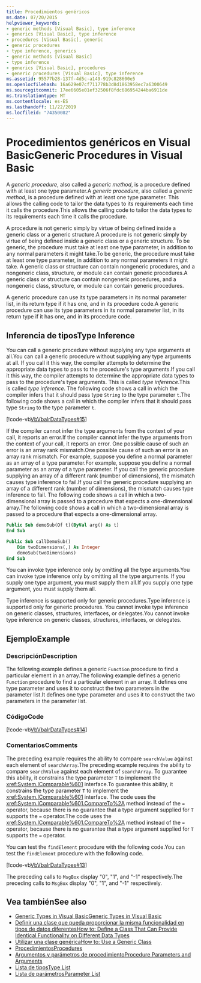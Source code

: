 ```yaml
---
title: Procedimientos genéricos
ms.date: 07/20/2015
helpviewer_keywords:
- generic methods [Visual Basic], type inference
- generics [Visual Basic], type inference
- procedures [Visual Basic], generic
- generic procedures
- type inference, generics
- generic methods [Visual Basic]
- type inference
- generics [Visual Basic], procedures
- generic procedures [Visual Basic], type inference
ms.assetid: 95577b28-137f-4d5c-a149-919c828600e5
ms.openlocfilehash: 16a629e07cf711778b3d8d1863958ec7a6300649
ms.sourcegitcommit: 17ee6605e01ef32506f8fdc686954244ba6911de
ms.translationtype: MT
ms.contentlocale: es-ES
ms.lasthandoff: 11/22/2019
ms.locfileid: "74350082"
---
```

# <a name="generic-procedures-in-visual-basic"></a><span data-ttu-id="713a0-102">Procedimientos genéricos en Visual Basic</span><span class="sxs-lookup"><span data-stu-id="713a0-102">Generic Procedures in Visual Basic</span></span>
<span data-ttu-id="713a0-103">A *generic procedure*, also called a *generic method*, is a procedure defined with at least one type parameter.</span><span class="sxs-lookup"><span data-stu-id="713a0-103">A *generic procedure*, also called a *generic method*, is a procedure defined with at least one type parameter.</span></span> <span data-ttu-id="713a0-104">This allows the calling code to tailor the data types to its requirements each time it calls the procedure.</span><span class="sxs-lookup"><span data-stu-id="713a0-104">This allows the calling code to tailor the data types to its requirements each time it calls the procedure.</span></span>  
  
 <span data-ttu-id="713a0-105">A procedure is not generic simply by virtue of being defined inside a generic class or a generic structure.</span><span class="sxs-lookup"><span data-stu-id="713a0-105">A procedure is not generic simply by virtue of being defined inside a generic class or a generic structure.</span></span> <span data-ttu-id="713a0-106">To be generic, the procedure must take at least one type parameter, in addition to any normal parameters it might take.</span><span class="sxs-lookup"><span data-stu-id="713a0-106">To be generic, the procedure must take at least one type parameter, in addition to any normal parameters it might take.</span></span> <span data-ttu-id="713a0-107">A generic class or structure can contain nongeneric procedures, and a nongeneric class, structure, or module can contain generic procedures.</span><span class="sxs-lookup"><span data-stu-id="713a0-107">A generic class or structure can contain nongeneric procedures, and a nongeneric class, structure, or module can contain generic procedures.</span></span>  
  
 <span data-ttu-id="713a0-108">A generic procedure can use its type parameters in its normal parameter list, in its return type if it has one, and in its procedure code.</span><span class="sxs-lookup"><span data-stu-id="713a0-108">A generic procedure can use its type parameters in its normal parameter list, in its return type if it has one, and in its procedure code.</span></span>  
  
## <a name="type-inference"></a><span data-ttu-id="713a0-109">Inferencia de tipos</span><span class="sxs-lookup"><span data-stu-id="713a0-109">Type Inference</span></span>  
 <span data-ttu-id="713a0-110">You can call a generic procedure without supplying any type arguments at all.</span><span class="sxs-lookup"><span data-stu-id="713a0-110">You can call a generic procedure without supplying any type arguments at all.</span></span> <span data-ttu-id="713a0-111">If you call it this way, the compiler attempts to determine the appropriate data types to pass to the procedure's type arguments.</span><span class="sxs-lookup"><span data-stu-id="713a0-111">If you call it this way, the compiler attempts to determine the appropriate data types to pass to the procedure's type arguments.</span></span> <span data-ttu-id="713a0-112">This is called *type inference*.</span><span class="sxs-lookup"><span data-stu-id="713a0-112">This is called *type inference*.</span></span> <span data-ttu-id="713a0-113">The following code shows a call in which the compiler infers that it should pass type `String` to the type parameter `t`.</span><span class="sxs-lookup"><span data-stu-id="713a0-113">The following code shows a call in which the compiler infers that it should pass type `String` to the type parameter `t`.</span></span>  
  
 [!code-vb[VbVbalrDataTypes#15](~/samples/snippets/visualbasic/VS_Snippets_VBCSharp/VbVbalrDataTypes/VB/Class1.vb#15)]  
  
 <span data-ttu-id="713a0-114">If the compiler cannot infer the type arguments from the context of your call, it reports an error.</span><span class="sxs-lookup"><span data-stu-id="713a0-114">If the compiler cannot infer the type arguments from the context of your call, it reports an error.</span></span> <span data-ttu-id="713a0-115">One possible cause of such an error is an array rank mismatch.</span><span class="sxs-lookup"><span data-stu-id="713a0-115">One possible cause of such an error is an array rank mismatch.</span></span> <span data-ttu-id="713a0-116">For example, suppose you define a normal parameter as an array of a type parameter.</span><span class="sxs-lookup"><span data-stu-id="713a0-116">For example, suppose you define a normal parameter as an array of a type parameter.</span></span> <span data-ttu-id="713a0-117">If you call the generic procedure supplying an array of a different rank (number of dimensions), the mismatch causes type inference to fail.</span><span class="sxs-lookup"><span data-stu-id="713a0-117">If you call the generic procedure supplying an array of a different rank (number of dimensions), the mismatch causes type inference to fail.</span></span> <span data-ttu-id="713a0-118">The following code shows a call in which a two-dimensional array is passed to a procedure that expects a one-dimensional array.</span><span class="sxs-lookup"><span data-stu-id="713a0-118">The following code shows a call in which a two-dimensional array is passed to a procedure that expects a one-dimensional array.</span></span>  
  
```vb  
Public Sub demoSub(Of t)(ByVal arg() As t)
End Sub

Public Sub callDemoSub()
    Dim twoDimensions(,) As Integer
    demoSub(twoDimensions)
End Sub
```
  
 <span data-ttu-id="713a0-119">You can invoke type inference only by omitting all the type arguments.</span><span class="sxs-lookup"><span data-stu-id="713a0-119">You can invoke type inference only by omitting all the type arguments.</span></span> <span data-ttu-id="713a0-120">If you supply one type argument, you must supply them all.</span><span class="sxs-lookup"><span data-stu-id="713a0-120">If you supply one type argument, you must supply them all.</span></span>  
  
 <span data-ttu-id="713a0-121">Type inference is supported only for generic procedures.</span><span class="sxs-lookup"><span data-stu-id="713a0-121">Type inference is supported only for generic procedures.</span></span> <span data-ttu-id="713a0-122">You cannot invoke type inference on generic classes, structures, interfaces, or delegates.</span><span class="sxs-lookup"><span data-stu-id="713a0-122">You cannot invoke type inference on generic classes, structures, interfaces, or delegates.</span></span>  
  
## <a name="example"></a><span data-ttu-id="713a0-123">Ejemplo</span><span class="sxs-lookup"><span data-stu-id="713a0-123">Example</span></span>  
  
### <a name="description"></a><span data-ttu-id="713a0-124">Descripción</span><span class="sxs-lookup"><span data-stu-id="713a0-124">Description</span></span>  
 <span data-ttu-id="713a0-125">The following example defines a generic `Function` procedure to find a particular element in an array.</span><span class="sxs-lookup"><span data-stu-id="713a0-125">The following example defines a generic `Function` procedure to find a particular element in an array.</span></span> <span data-ttu-id="713a0-126">It defines one type parameter and uses it to construct the two parameters in the parameter list.</span><span class="sxs-lookup"><span data-stu-id="713a0-126">It defines one type parameter and uses it to construct the two parameters in the parameter list.</span></span>  
  
### <a name="code"></a><span data-ttu-id="713a0-127">Código</span><span class="sxs-lookup"><span data-stu-id="713a0-127">Code</span></span>  
 [!code-vb[VbVbalrDataTypes#14](~/samples/snippets/visualbasic/VS_Snippets_VBCSharp/VbVbalrDataTypes/VB/Class1.vb#14)]  
  
### <a name="comments"></a><span data-ttu-id="713a0-128">Comentarios</span><span class="sxs-lookup"><span data-stu-id="713a0-128">Comments</span></span>  
 <span data-ttu-id="713a0-129">The preceding example requires the ability to compare `searchValue` against each element of `searchArray`.</span><span class="sxs-lookup"><span data-stu-id="713a0-129">The preceding example requires the ability to compare `searchValue` against each element of `searchArray`.</span></span> <span data-ttu-id="713a0-130">To guarantee this ability, it constrains the type parameter `T` to implement the <xref:System.IComparable%601> interface.</span><span class="sxs-lookup"><span data-stu-id="713a0-130">To guarantee this ability, it constrains the type parameter `T` to implement the <xref:System.IComparable%601> interface.</span></span> <span data-ttu-id="713a0-131">The code uses the <xref:System.IComparable%601.CompareTo%2A> method instead of the `=` operator, because there is no guarantee that a type argument supplied for `T` supports the `=` operator.</span><span class="sxs-lookup"><span data-stu-id="713a0-131">The code uses the <xref:System.IComparable%601.CompareTo%2A> method instead of the `=` operator, because there is no guarantee that a type argument supplied for `T` supports the `=` operator.</span></span>  
  
 <span data-ttu-id="713a0-132">You can test the `findElement` procedure with the following code.</span><span class="sxs-lookup"><span data-stu-id="713a0-132">You can test the `findElement` procedure with the following code.</span></span>  
  
 [!code-vb[VbVbalrDataTypes#13](~/samples/snippets/visualbasic/VS_Snippets_VBCSharp/VbVbalrDataTypes/VB/Class1.vb#13)]  
  
 <span data-ttu-id="713a0-133">The preceding calls to `MsgBox` display "0", "1", and "-1" respectively.</span><span class="sxs-lookup"><span data-stu-id="713a0-133">The preceding calls to `MsgBox` display "0", "1", and "-1" respectively.</span></span>  
  
## <a name="see-also"></a><span data-ttu-id="713a0-134">Vea también</span><span class="sxs-lookup"><span data-stu-id="713a0-134">See also</span></span>

- [<span data-ttu-id="713a0-135">Generic Types in Visual Basic</span><span class="sxs-lookup"><span data-stu-id="713a0-135">Generic Types in Visual Basic</span></span>](../../../../visual-basic/programming-guide/language-features/data-types/generic-types.md)
- [<span data-ttu-id="713a0-136">Definir una clase que pueda proporcionar la misma funcionalidad en tipos de datos diferentes</span><span class="sxs-lookup"><span data-stu-id="713a0-136">How to: Define a Class That Can Provide Identical Functionality on Different Data Types</span></span>](../../../../visual-basic/programming-guide/language-features/data-types/how-to-define-a-class-that-can-provide-identical-functionality.md)
- [<span data-ttu-id="713a0-137">Utilizar una clase genérica</span><span class="sxs-lookup"><span data-stu-id="713a0-137">How to: Use a Generic Class</span></span>](../../../../visual-basic/programming-guide/language-features/data-types/how-to-use-a-generic-class.md)
- [<span data-ttu-id="713a0-138">Procedimientos</span><span class="sxs-lookup"><span data-stu-id="713a0-138">Procedures</span></span>](../../../../visual-basic/programming-guide/language-features/procedures/index.md)
- [<span data-ttu-id="713a0-139">Argumentos y parámetros de procedimiento</span><span class="sxs-lookup"><span data-stu-id="713a0-139">Procedure Parameters and Arguments</span></span>](../../../../visual-basic/programming-guide/language-features/procedures/procedure-parameters-and-arguments.md)
- [<span data-ttu-id="713a0-140">Lista de tipos</span><span class="sxs-lookup"><span data-stu-id="713a0-140">Type List</span></span>](../../../../visual-basic/language-reference/statements/type-list.md)
- [<span data-ttu-id="713a0-141">Lista de parámetros</span><span class="sxs-lookup"><span data-stu-id="713a0-141">Parameter List</span></span>](../../../../visual-basic/language-reference/statements/parameter-list.md)
